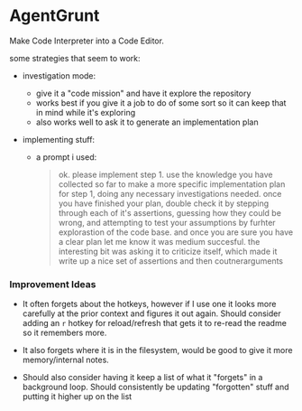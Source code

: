 # AgentGrunt

Make Code Interpreter into a Code Editor.

some strategies that seem to work:

- investigation mode:

  - give it a "code mission" and have it explore the repository
  - works best if you give it a job to do of some sort so it can keep that in
    mind while it's exploring
  - also works well to ask it to generate an implementation plan

- implementing stuff:

  - a prompt i used:
    > ok. please implement step 1. use the knowledge you have collected so far to
    > make a more specific implementation plan for step 1, doing any necessary
    > investigations needed. once you have finished your plan, double check it by
    > stepping through each of it's assertions, guessing how they could be wrong, and
    > attempting to test your assumptions by furhter explorastion of the code base.
    > and once you are sure you have a clear plan let me know
    > it was medium succesful. the interesting bit was asking it to criticize
    > itself, which made it write up a nice set of assertions and then
    > coutnerarguments

### Improvement Ideas

- It often forgets about the hotkeys, however if I use one it looks more
  carefully at the prior context and figures it out again. Should consider
  adding an `r` hotkey for reload/refresh that gets it to re-read the readme so
  it remembers more.

- It also forgets where it is in the filesystem, would be good to give it more
  memory/internal notes.

- Should also consider having it keep a list of what it "forgets" in a
  background loop. Should consistently be updating "forgotten" stuff and
  putting it higher up on the list
